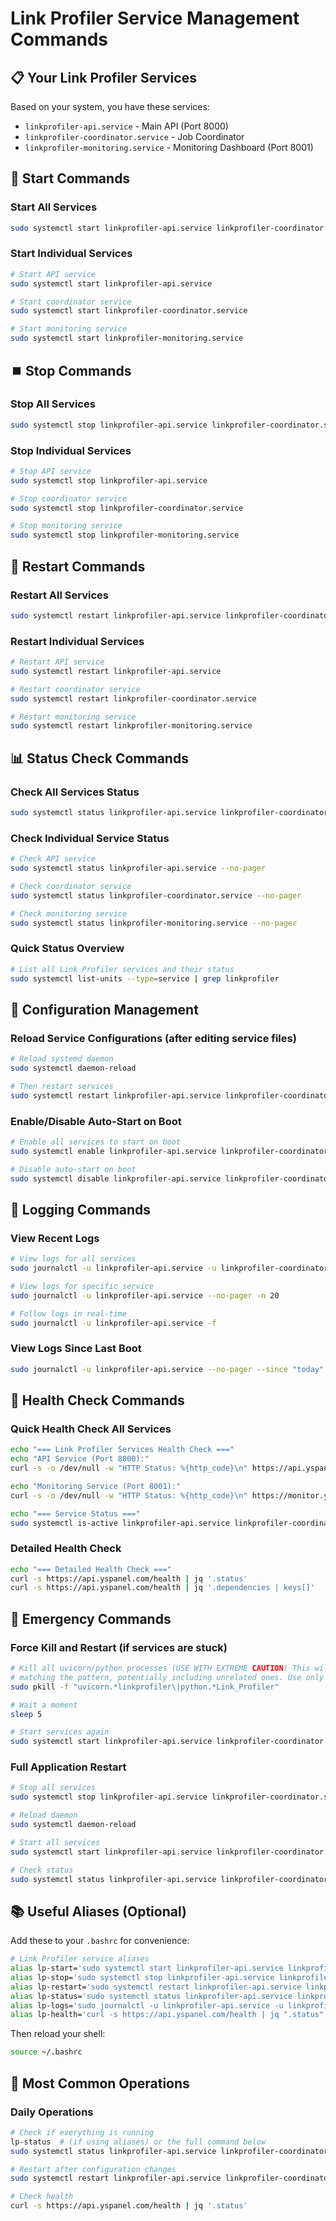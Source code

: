 # Link Profiler Service Management Commands

## 📋 **Your Link Profiler Services**

Based on your system, you have these services:
- `linkprofiler-api.service` - Main API (Port 8000)
- `linkprofiler-coordinator.service` - Job Coordinator 
- `linkprofiler-monitoring.service` - Monitoring Dashboard (Port 8001)

## 🚀 **Start Commands**

### Start All Services
```bash
sudo systemctl start linkprofiler-api.service linkprofiler-coordinator.service linkprofiler-monitoring.service
```

### Start Individual Services
```bash
# Start API service
sudo systemctl start linkprofiler-api.service

# Start coordinator service  
sudo systemctl start linkprofiler-coordinator.service

# Start monitoring service
sudo systemctl start linkprofiler-monitoring.service
```

## ⏹️ **Stop Commands**

### Stop All Services
```bash
sudo systemctl stop linkprofiler-api.service linkprofiler-coordinator.service linkprofiler-monitoring.service
```

### Stop Individual Services
```bash
# Stop API service
sudo systemctl stop linkprofiler-api.service

# Stop coordinator service
sudo systemctl stop linkprofiler-coordinator.service

# Stop monitoring service
sudo systemctl stop linkprofiler-monitoring.service
```

## 🔄 **Restart Commands**

### Restart All Services
```bash
sudo systemctl restart linkprofiler-api.service linkprofiler-coordinator.service linkprofiler-monitoring.service
```

### Restart Individual Services
```bash
# Restart API service
sudo systemctl restart linkprofiler-api.service

# Restart coordinator service
sudo systemctl restart linkprofiler-coordinator.service

# Restart monitoring service
sudo systemctl restart linkprofiler-monitoring.service
```

## 📊 **Status Check Commands**

### Check All Services Status
```bash
sudo systemctl status linkprofiler-api.service linkprofiler-coordinator.service linkprofiler-monitoring.service --no-pager
```

### Check Individual Service Status
```bash
# Check API service
sudo systemctl status linkprofiler-api.service --no-pager

# Check coordinator service
sudo systemctl status linkprofiler-coordinator.service --no-pager

# Check monitoring service
sudo systemctl status linkprofiler-monitoring.service --no-pager
```

### Quick Status Overview
```bash
# List all Link Profiler services and their status
sudo systemctl list-units --type=service | grep linkprofiler
```

## 🔧 **Configuration Management**

### Reload Service Configurations (after editing service files)
```bash
# Reload systemd daemon
sudo systemctl daemon-reload

# Then restart services
sudo systemctl restart linkprofiler-api.service linkprofiler-coordinator.service linkprofiler-monitoring.service
```

### Enable/Disable Auto-Start on Boot
```bash
# Enable all services to start on boot
sudo systemctl enable linkprofiler-api.service linkprofiler-coordinator.service linkprofiler-monitoring.service

# Disable auto-start on boot
sudo systemctl disable linkprofiler-api.service linkprofiler-coordinator.service linkprofiler-monitoring.service
```

## 📝 **Logging Commands**

### View Recent Logs
```bash
# View logs for all services
sudo journalctl -u linkprofiler-api.service -u linkprofiler-coordinator.service -u linkprofiler-monitoring.service --no-pager -n 20

# View logs for specific service
sudo journalctl -u linkprofiler-api.service --no-pager -n 20

# Follow logs in real-time
sudo journalctl -u linkprofiler-api.service -f
```

### View Logs Since Last Boot
```bash
sudo journalctl -u linkprofiler-api.service --no-pager --since "today"
```

## 🧪 **Health Check Commands**

### Quick Health Check All Services
```bash
echo "=== Link Profiler Services Health Check ==="
echo "API Service (Port 8000):"
curl -s -o /dev/null -w "HTTP Status: %{http_code}\n" https://api.yspanel.com/health

echo "Monitoring Service (Port 8001):"
curl -s -o /dev/null -w "HTTP Status: %{http_code}\n" https://monitor.yspanel.com/health # Changed to /health endpoint

echo "=== Service Status ==="
sudo systemctl is-active linkprofiler-api.service linkprofiler-coordinator.service linkprofiler-monitoring.service
```

### Detailed Health Check
```bash
echo "=== Detailed Health Check ==="
curl -s https://api.yspanel.com/health | jq '.status'
curl -s https://api.yspanel.com/health | jq '.dependencies | keys[]'
```

## 🚨 **Emergency Commands**

### Force Kill and Restart (if services are stuck)
```bash
# Kill all uvicorn/python processes (USE WITH EXTREME CAUTION! This will kill ALL Python processes
# matching the pattern, potentially including unrelated ones. Use only if standard restarts fail.)
sudo pkill -f "uvicorn.*linkprofiler\|python.*Link_Profiler"

# Wait a moment
sleep 5

# Start services again
sudo systemctl start linkprofiler-api.service linkprofiler-coordinator.service linkprofiler-monitoring.service
```

### Full Application Restart
```bash
# Stop all services
sudo systemctl stop linkprofiler-api.service linkprofiler-coordinator.service linkprofiler-monitoring.service

# Reload daemon
sudo systemctl daemon-reload

# Start all services
sudo systemctl start linkprofiler-api.service linkprofiler-coordinator.service linkprofiler-monitoring.service

# Check status
sudo systemctl status linkprofiler-api.service linkprofiler-coordinator.service linkprofiler-monitoring.service --no-pager
```

## 📚 **Useful Aliases (Optional)**

Add these to your `.bashrc` for convenience:
```bash
# Link Profiler service aliases
alias lp-start='sudo systemctl start linkprofiler-api.service linkprofiler-coordinator.service linkprofiler-monitoring.service'
alias lp-stop='sudo systemctl stop linkprofiler-api.service linkprofiler-coordinator.service linkprofiler-monitoring.service'
alias lp-restart='sudo systemctl restart linkprofiler-api.service linkprofiler-coordinator.service linkprofiler-monitoring.service'
alias lp-status='sudo systemctl status linkprofiler-api.service linkprofiler-coordinator.service linkprofiler-monitoring.service --no-pager'
alias lp-logs='sudo journalctl -u linkprofiler-api.service -u linkprofiler-coordinator.service -u linkprofiler-monitoring.service --no-pager -n 20'
alias lp-health='curl -s https://api.yspanel.com/health | jq ".status"'
```

Then reload your shell:
```bash
source ~/.bashrc
```

## 🎯 **Most Common Operations**

### Daily Operations
```bash
# Check if everything is running
lp-status  # (if using aliases) or the full command below
sudo systemctl status linkprofiler-api.service linkprofiler-coordinator.service linkprofiler-monitoring.service --no-pager

# Restart after configuration changes
sudo systemctl restart linkprofiler-api.service linkprofiler-coordinator.service linkprofiler-monitoring.service

# Check health
curl -s https://api.yspanel.com/health | jq '.status'
